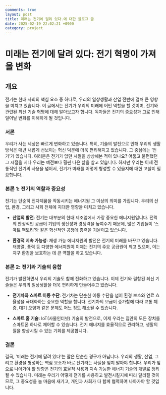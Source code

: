 ```yaml
---
comments: true
layout: post
title: 미래는 전기에 달려 있다.에 대한 블로그 글
date: 2025-02-19 22:02:21 +0900
category: project
---
```


# 미래는 전기에 달려 있다: 전기 혁명이 가져올 변화

## 개요
전기는 현대 사회의 핵심 요소 중 하나로, 우리의 일상생활과 산업 전반에 걸쳐 큰 영향을 미치고 있습니다. 이 글에서는 전기가 우리의 미래에 어떤 역할을 할 것이며, 전기와 관련된 최신 기술 혁명에 대해 알아보고자 합니다. 독자들은 전기의 중요성과 그로 인해 일어날 변화를 이해하게 될 것입니다.

### 서론
우리가 사는 세상은 빠르게 변화하고 있습니다. 특히, 기술의 발전으로 인해 우리의 생활 방식은 매년 새롭게 선보이는 혁신 덕분에 더욱 편리해지고 있습니다. 그 중심에는 ‘전기’가 있습니다. 여러분은 전기가 없던 시절을 상상해본 적이 있나요? 어둡고 불편했던 그 시절을 지나 우리는 예전보다 훨씬 나은 삶을 살고 있습니다. 하지만 우리는 이제 전통적인 전기의 사용을 넘어서, 전기가 미래를 어떻게 형성할 수 있을지에 대한 고찰이 필요합니다.

### 본론 1: 전기의 역할과 중요성
전기는 단순히 전자제품을 작동시키는 에너지원 그 이상의 의미를 가집니다. 우리의 산업, 환경, 그리고 사회 전체에 지대한 영향을 미치고 있습니다.

- **산업의 발전**: 전기는 대부분의 현대 제조업에서 가장 중요한 에너지원입니다. 전력의 안정적인 공급이 기업의 생산성과 경쟁력을 높여주기 때문에, 많은 기업들이 ‘스마트 팩토리’와 같은 혁신적인 공정에 총력을 기울이고 있습니다.
  
- **환경적 지속 가능성**: 재생 가능 에너지원의 발전은 전기의 미래를 바꾸고 있습니다. 태양열, 풍력 등 다양한 에너지원이 이제는 전기의 주요 공급원이 되고 있으며, 이는 지구 환경을 보호하는 데 큰 역할을 하고 있습니다.

### 본론 2: 전기와 기술의 융합
전기가 발전하면서 우리의 기술도 함께 진화하고 있습니다. 이제 전기와 결합된 최신 기술들은 우리의 일상생활을 더욱 편리하게 만들어주고 있습니다.

- **전기차와 스마트 이동 수단**: 전기차는 단순한 이동 수단을 넘어 환경 보호와 연료 효율성을 극대화하는 중요한 역할을 합니다. 전기차의 보급이 증가함에 따라 교통 체증, 대기 오염과 같은 문제도 어느 정도 해소될 수 있습니다.
  
- **스마트 홈 기술**: IoT(사물인터넷) 기술의 발전으로, 이제 우리는 집안의 모든 장치를 스마트폰 하나로 제어할 수 있습니다. 전기 에너지를 효율적으로 관리하고, 생활의 질을 향상시킬 수 있는 기회를 제공합니다.

### 결론
결국, ‘미래는 전기에 달려 있다’는 말은 단순한 경구가 아닙니다. 우리의 생활, 산업, 그리고 환경을 형성하는 핵심 요소가 바로 전기라는 사실을 잊지 말아야 합니다. 우리가 앞으로 나아가야 할 방향은 전기의 효율적 사용과 지속 가능한 에너지 기술의 개발로 정리될 수 있습니다. 미래는 우리가 어떻게 전기를 사용하고 발전시킬지에 따라 달라질 것이므로, 그 중요성을 늘 마음에 새기고, 개인과 사회가 다 함께 협력하여 나아가야 할 것입니다.